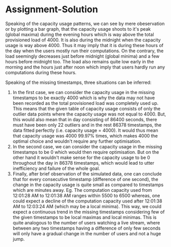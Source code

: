 # Assignment-Solution
Speaking of the capacity usage patterns, we can see by mere obeservation or by plotting a bar graph, that the capacity usage shoots to it's peak (global maxima) during the evening hours which is way above the total provisioned load of 4000. It is also during the midnight when the capacity usage is way above 4000. Thus it may imply that it is during these hours of the day when the users mostly run their computations. On the contrary, the load seemingly decreases just before midnight (global minima) and a few hours before midnight too. The load also remains quite low early in the morning and the hours just after noon which imply that users hardly run any computations during these hours.

Speaking of the missing timestamps, three situations can be inferred:
1. In the first case, we can consider the capacity usage in the missing timestamps to be exactly 4000 which is why the data may not have been recorded as the total provisioned load was completely used up. This means that the given table of capacity usage consists of only the outlier data points where the capacity usage was not equal to 4000. But, this would also mean that in day consisting of 86400 seconds, there must have been only 22 outliers and in the rest 86378 timestamps, the data fitted perfectly (i.e. capacity usage = 4000). It would thus mean that capacity usage was 4000 99.97% times, which makes 4000 the optimal choice and wouldn't require any further optimisation.
2. In the second case, we can consider the capacity usage in the missing timestamps to be 0 which would then require optimisation. But on the other hand it wouldn't make sense for the capacity usage to be 0 throughout the day in 86378 timestamps, which would lead to utter inefficiency and failure of the whole goal.
3. Finally, after brief observation of the simulated data, one can conclude that for every consecutive timestamp (difference of one second), the change in the capacity usage is quite small as compared to timestamps which are minutes away. Eg. The computation capacity used from 12:01:28 AM to 12:01:38 AM ranges within 5500 to 6500 whereas, one could expect a decline of the computation capacity used after 12:01:38 AM to 12:03:24 AM (which may be a local minima). This way, we could expect a continuous trend in the missing timestamps considering few of the given timestamps to be local maximas and local minimas. This is quite analogous to the number of users watching a live stream, where between any two timestamps having a difference of only few seconds will only have a gradual change in the number of users and not a huge jump.

